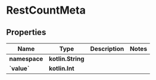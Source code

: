 
# RestCountMeta

## Properties
| Name | Type | Description | Notes |
| ------------ | ------------- | ------------- | ------------- |
| **namespace** | **kotlin.String** |  |  |
| **&#x60;value&#x60;** | **kotlin.Int** |  |  |
